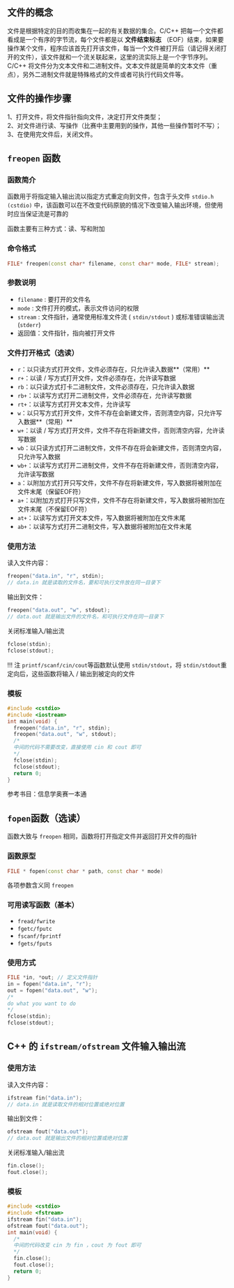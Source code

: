 ## 文件的概念

文件是根据特定的目的而收集在一起的有关数据的集合。C/C++ 把每一个文件都看成是一个有序的字节流，每个文件都是以 **文件结束标志** （EOF）结束，如果要操作某个文件，程序应该首先打开该文件，每当一个文件被打开后（请记得关闭打开的文件），该文件就和一个流关联起来，这里的流实际上是一个字节序列。  
C/C++ 将文件分为文本文件和二进制文件。文本文件就是简单的文本文件（重点），另外二进制文件就是特殊格式的文件或者可执行代码文件等。

## 文件的操作步骤

1、打开文件，将文件指针指向文件，决定打开文件类型；  
2、对文件进行读、写操作（比赛中主要用到的操作，其他一些操作暂时不写）；  
3、在使用完文件后，关闭文件。

##  `freopen` 函数

### 函数简介

函数用于将指定输入输出流以指定方式重定向到文件，包含于头文件 `stdio.h (cstdio)` 中，该函数可以在不改变代码原貌的情况下改变输入输出环境，但使用时应当保证流是可靠的

函数主要有三种方式：读、写和附加

### 命令格式

```cpp
FILE* freopen(const char* filename, const char* mode, FILE* stream);
```

### 参数说明

-    `filename` : 要打开的文件名
-    `mode` : 文件打开的模式，表示文件访问的权限
-    `stream` : 文件指针，通常使用标准文件流 ( `stdin/stdout` ) 或标准错误输出流 (`stderr`) 
-    返回值：文件指针，指向被打开文件

### 文件打开格式（选读）

- `r`：以只读方式打开文件，文件必须存在，只允许读入数据**（常用）**
- `r+`：以读 / 写方式打开文件，文件必须存在，允许读写数据
- `rb`：以只读方式打卡二进制文件，文件必须存在，只允许读入数据
- `rb+`：以读写方式打开二进制文件，文件必须存在，允许读写数据
- `rt+`：以读写方式打开文本文件，允许读写
- `w`：以只写方式打开文件，文件不存在会新建文件，否则清空内容，只允许写入数据**（常用）**
- `w+`：以读 / 写方式打开文件，文件不存在将新建文件，否则清空内容，允许读写数据
- `wb`：以只读方式打开二进制文件，文件不存在将会新建文件，否则清空内容，只允许写入数据
- `wb+`：以读写方式打开二进制文件，文件不存在将新建文件，否则清空内容，允许读写数据
- `a`：以附加方式打开只写文件，文件不存在将新建文件，写入数据将被附加在文件末尾（保留EOF符）
- `a+`：以附加方式打开只写文件，文件不存在将新建文件，写入数据将被附加在文件末尾（不保留EOF符）
- `at+`：以读写方式打开文本文件，写入数据将被附加在文件末尾
- `ab+`：以读写方式打开二进制文件，写入数据将被附加在文件末尾

### 使用方法

读入文件内容：

```cpp
freopen("data.in", "r", stdin);
// data.in 就是读取的文件名，要和可执行文件放在同一目录下
```

输出到文件：

```cpp
freopen("data.out", "w", stdout);
// data.out 就是输出文件的文件名，和可执行文件在同一目录下
```

关闭标准输入/输出流

```cpp
fclose(stdin);
fclose(stdout);
```

!!! 注 `printf/scanf/cin/cout`等函数默认使用 `stdin/stdout`，将 `stdin/stdout`重定向后，这些函数将输入 / 输出到被定向的文件

### 模板

```cpp
#include <cstdio>
#include <iostream>
int main(void) {
  freopen("data.in", "r", stdin);
  freopen("data.out", "w", stdout);
  /*
  中间的代码不需要改变，直接使用 cin 和 cout 即可
  */
  fclose(stdin);
  fclose(stdout);
  return 0;
}
```

参考书目：信息学奥赛一本通

## `fopen`函数（选读）

函数大致与 `freopen` 相同，函数将打开指定文件并返回打开文件的指针

### 函数原型

```cpp
FILE * fopen(const char * path, const char * mode)
```

各项参数含义同 `freopen` 

### 可用读写函数（基本）

- `fread/fwrite`
- `fgetc/fputc`
- `fscanf/fprintf`
- `fgets/fputs`

### 使用方式

```cpp
FILE *in, *out; // 定义文件指针
in = fopen("data.in", "r");
out = fopen("data.out", "w");
/*
do what you want to do
*/
fclose(stdin);
fclose(stdout);
```



## C++ 的 `ifstream/ofstream` 文件输入输出流

### 使用方法

读入文件内容：

```cpp
ifstream fin("data.in");
// data.in 就是读取文件的相对位置或绝对位置
```

输出到文件：

```cpp
ofstream fout("data.out");
// data.out 就是输出文件的相对位置或绝对位置
```

关闭标准输入/输出流

```cpp
fin.close();
fout.close();
```

### 模板

```cpp
#include <cstdio>
#include <fstream>
ifstream fin("data.in");
ofstream fout("data.out");
int main(void) {
  /*
  中间的代码改变 cin 为 fin ，cout 为 fout 即可
  */
  fin.close();
  fout.close();
  return 0;
}
```
